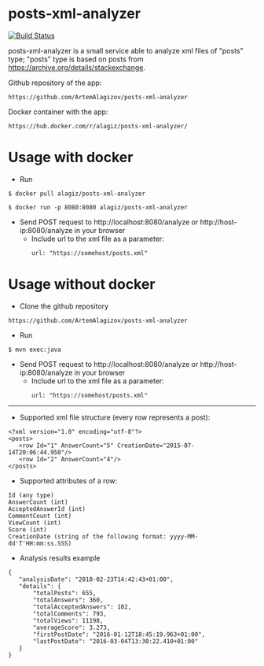 # posts-xml-analyzer
[![Build Status](https://travis-ci.org/ArtemAlagizov/posts-xml-analyzer.svg?branch=master)](https://travis-ci.org/ArtemAlagizov/posts-xml-analyzer)

posts-xml-analyzer is a small service able to analyze xml files of "posts" type; "posts" type is based on posts from https://archive.org/details/stackexchange.

Github repository of the app: 
````
https://github.com/ArtemAlagizov/posts-xml-analyzer
````
Docker container with the app: 
````
https://hub.docker.com/r/alagiz/posts-xml-analyzer/
````

# Usage with docker
* Run
```
$ docker pull alagiz/posts-xml-analyzer
```
```
$ docker run -p 8080:8080 alagiz/posts-xml-analyzer
```

* Send POST request to http://localhost:8080/analyze or http://host-ip:8080/analyze in your browser
  * Include url to the xml file as a parameter:
     ```
     url: "https://somehost/posts.xml"
     ```

# Usage without docker
* Clone the github repository
```
https://github.com/ArtemAlagizov/posts-xml-analyzer
```
* Run 
```
$ mvn exec:java
```
* Send POST request to http://localhost:8080/analyze or http://host-ip:8080/analyze in your browser
    * Include url to the xml file as a parameter:
       ```
       url: "https://somehost/posts.xml"
       ```
***
 * Supported xml file structure (every row represents a post):
 ```
 <?xml version="1.0" encoding="utf-8"?>
 <posts>
    <row Id="1" AnswerCount="5" CreationDate="2015-07-14T20:06:44.950"/>
    <row Id="2" AnswerCount="4"/>
 </posts>
 ```
 * Supported attributes of a row:
 ```
Id (any type)
AnswerCount (int)
AcceptedAnswerId (int)
CommentCount (int)
ViewCount (int)
Score (int)
CreationDate (string of the following format: yyyy-MM-dd'T'HH:mm:ss.SSS)
 ```
 * Analysis results example
 ```
 {
    "analysisDate": "2018-02-23T14:42:43+01:00",
    "details": {
        "totalPosts": 655,
        "totalAnswers": 360,
        "totalAcceptedAnswers": 102,
        "totalComments": 793,
        "totalViews": 11198,
        "averageScore": 3.273,
        "firstPostDate": "2016-01-12T18:45:19.963+01:00",
        "lastPostDate": "2016-03-04T13:30:22.410+01:00"
    }
}
 ```
